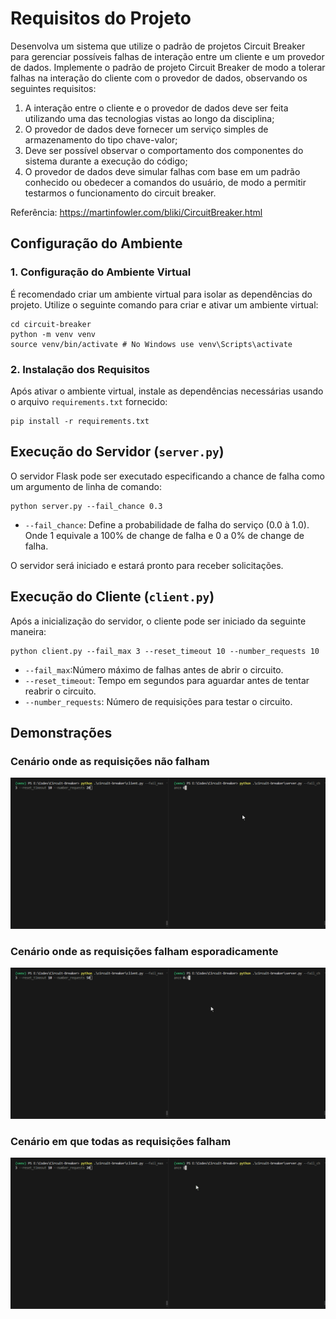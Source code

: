 # Requisitos do Projeto

Desenvolva um sistema que utilize o padrão de projetos Circuit Breaker para gerenciar possíveis falhas de interação entre um cliente e um provedor de dados. Implemente o padrão de projeto Circuit Breaker de modo a tolerar falhas na interação do cliente com o provedor de dados, observando os seguintes requisitos:

1. A interação entre o cliente e o provedor de dados deve ser feita utilizando uma das tecnologias vistas ao longo da disciplina;
2. O provedor de dados deve fornecer um serviço simples de armazenamento do tipo chave-valor;
3. Deve ser possível observar o comportamento dos componentes do sistema durante a execução do código;
4. O provedor de dados deve simular falhas com base em um padrão conhecido ou obedecer a comandos do usuário, de modo a permitir testarmos o funcionamento do circuit breaker.

Referência: https://martinfowler.com/bliki/CircuitBreaker.html

## Configuração do Ambiente


### 1. Configuração do Ambiente Virtual

É recomendado criar um ambiente virtual para isolar as dependências do projeto. Utilize o seguinte comando para criar e ativar um ambiente virtual:

```shell
cd circuit-breaker
python -m venv venv
source venv/bin/activate # No Windows use venv\Scripts\activate
```

### 2. Instalação dos Requisitos

Após ativar o ambiente virtual, instale as dependências necessárias usando o arquivo `requirements.txt` fornecido:

```shell
pip install -r requirements.txt
```

## Execução do Servidor (`server.py`)

O servidor Flask pode ser executado especificando a chance de falha como um argumento de linha de comando:

```shell
python server.py --fail_chance 0.3
```

- `--fail_chance`: Define a probabilidade de falha do serviço (0.0 à 1.0). Onde 1 equivale a 100% de change de falha e 0 a 0% de change de falha.

O servidor será iniciado e estará pronto para receber solicitações.

## Execução do Cliente (`client.py`)

Após a inicialização do servidor, o cliente pode ser iniciado da seguinte maneira:

```shell
python client.py --fail_max 3 --reset_timeout 10 --number_requests 10
```

- `--fail_max`:Número máximo de falhas antes de abrir o circuito.
- `--reset_timeout`: Tempo em segundos para aguardar antes de tentar reabrir o circuito.
- `--number_requests`: Número de requisições para testar o circuito.


## Demonstrações

### Cenário onde as requisições não falham

![](/figs/cenario_sem_falhas.gif)

### Cenário onde as requisições falham esporadicamente 

![](/figs/cenario_com_falhas_esporadicas.gif)

### Cenário em que todas as requisições falham

![](/figs/cenario_somente_com_falhas.gif)









